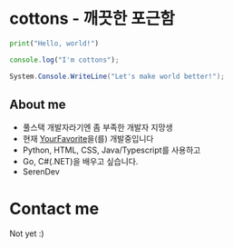 # cottons - 깨끗한 포근함
```python
print("Hello, world!")
```
```js
console.log("I'm cottons");
```
```csharp
System.Console.WriteLine("Let's make world better!");
```

## About me
- 풀스택 개발자라기엔 좀 부족한 개발자 지망생
- 현재 [YourFavorite](https://github.com/cottons-kr/YourFavorite)을(를) 개발중입니다
- Python, HTML, CSS, Java/Typescript를 사용하고
- Go, C#(.NET)을 배우고 싶습니다.
- SerenDev 

# Contact me
Not yet :)
